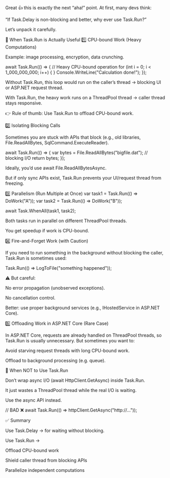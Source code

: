 ﻿Great 👍 this is exactly the next “aha!” point.
At first, many devs think:

“If Task.Delay is non-blocking and better, why ever use Task.Run?”

Let’s unpack it carefully.

🧵 When Task.Run is Actually Useful
1️⃣ CPU-bound Work (Heavy Computations)

Example: image processing, encryption, data crunching.

await Task.Run(() =>
{
// Heavy CPU-bound operation
for (int i = 0; i < 1_000_000_000; i++) { }
Console.WriteLine("Calculation done!");
});


Without Task.Run, this loop would run on the caller’s thread → blocking UI or ASP.NET request thread.

With Task.Run, the heavy work runs on a ThreadPool thread → caller thread stays responsive.

👉 Rule of thumb: Use Task.Run to offload CPU-bound work.

2️⃣ Isolating Blocking Calls

Sometimes you are stuck with APIs that block (e.g., old libraries, File.ReadAllBytes, SqlCommand.ExecuteReader).

await Task.Run(() =>
{
var bytes = File.ReadAllBytes("bigfile.dat"); // blocking I/O
return bytes;
});


Ideally, you’d use await File.ReadAllBytesAsync.

But if only sync APIs exist, Task.Run prevents your UI/request thread from freezing.

3️⃣ Parallelism (Run Multiple at Once)
var task1 = Task.Run(() => DoWork("A"));
var task2 = Task.Run(() => DoWork("B"));

await Task.WhenAll(task1, task2);


Both tasks run in parallel on different ThreadPool threads.

You get speedup if work is CPU-bound.

4️⃣ Fire-and-Forget Work (with Caution)

If you need to run something in the background without blocking the caller, Task.Run is sometimes used:

Task.Run(() => LogToFile("something happened"));


⚠️ But careful:

No error propagation (unobserved exceptions).

No cancellation control.

Better: use proper background services (e.g., IHostedService in ASP.NET Core).

5️⃣ Offloading Work in ASP.NET Core (Rare Case)

In ASP.NET Core, requests are already handled on ThreadPool threads, so Task.Run is usually unnecessary.
But sometimes you want to:

Avoid starving request threads with long CPU-bound work.

Offload to background processing (e.g. queue).

🚫 When NOT to Use Task.Run

Don’t wrap async I/O (await HttpClient.GetAsync) inside Task.Run.

It just wastes a ThreadPool thread while the real I/O is waiting.

Use the async API instead.

// BAD ❌
await Task.Run(() => httpClient.GetAsync("http://..."));

✅ Summary

Use Task.Delay → for waiting without blocking.

Use Task.Run →

Offload CPU-bound work

Shield caller thread from blocking APIs

Parallelize independent computations